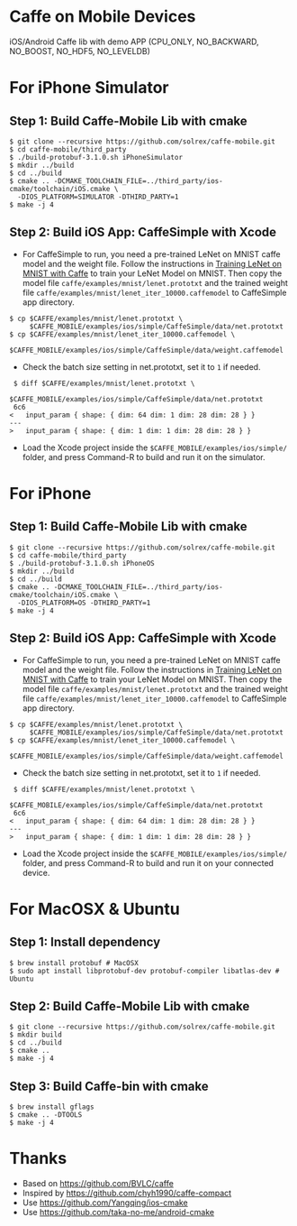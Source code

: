 Caffe on Mobile Devices
==================

iOS/Android Caffe lib with demo APP (CPU_ONLY, NO_BACKWARD, NO_BOOST, NO_HDF5, NO_LEVELDB)

# For iPhone Simulator

## Step 1: Build Caffe-Mobile Lib with cmake

```
$ git clone --recursive https://github.com/solrex/caffe-mobile.git
$ cd caffe-mobile/third_party
$ ./build-protobuf-3.1.0.sh iPhoneSimulator
$ mkdir ../build
$ cd ../build
$ cmake .. -DCMAKE_TOOLCHAIN_FILE=../third_party/ios-cmake/toolchain/iOS.cmake \
  -DIOS_PLATFORM=SIMULATOR -DTHIRD_PARTY=1
$ make -j 4
```

## Step 2: Build iOS App: CaffeSimple with Xcode

 - For CaffeSimple to run, you need a pre-trained LeNet on MNIST caffe model and the weight file.
Follow the instructions in [Training LeNet on MNIST with Caffe](http://caffe.berkeleyvision.org/gathered/examples/mnist.html) to train your LeNet Model on MNIST. Then copy the model file `caffe/examples/mnist/lenet.prototxt` and the trained weight file `caffe/examples/mnist/lenet_iter_10000.caffemodel` to CaffeSimple app directory.

```
$ cp $CAFFE/examples/mnist/lenet.prototxt \
     $CAFFE_MOBILE/examples/ios/simple/CaffeSimple/data/net.prototxt
$ cp $CAFFE/examples/mnist/lenet_iter_10000.caffemodel \
     $CAFFE_MOBILE/examples/ios/simple/CaffeSimple/data/weight.caffemodel
```

 - Check the batch size setting in net.prototxt, set it to `1` if needed.
 
```
 $ diff $CAFFE/examples/mnist/lenet.prototxt \
        $CAFFE_MOBILE/examples/ios/simple/CaffeSimple/data/net.prototxt
 6c6
<   input_param { shape: { dim: 64 dim: 1 dim: 28 dim: 28 } }
---
>   input_param { shape: { dim: 1 dim: 1 dim: 28 dim: 28 } }
```

 - Load the Xcode project inside the `$CAFFE_MOBILE/examples/ios/simple/` folder, and press Command-R to build and run it on the simulator.

# For iPhone

## Step 1: Build Caffe-Mobile Lib with cmake

```
$ git clone --recursive https://github.com/solrex/caffe-mobile.git
$ cd caffe-mobile/third_party
$ ./build-protobuf-3.1.0.sh iPhoneOS
$ mkdir ../build
$ cd ../build
$ cmake .. -DCMAKE_TOOLCHAIN_FILE=../third_party/ios-cmake/toolchain/iOS.cmake \
  -DIOS_PLATFORM=OS -DTHIRD_PARTY=1
$ make -j 4
```

## Step 2: Build iOS App: CaffeSimple with Xcode

 - For CaffeSimple to run, you need a pre-trained LeNet on MNIST caffe model and the weight file.
Follow the instructions in [Training LeNet on MNIST with Caffe](http://caffe.berkeleyvision.org/gathered/examples/mnist.html) to train your LeNet Model on MNIST. Then copy the model file `caffe/examples/mnist/lenet.prototxt` and the trained weight file `caffe/examples/mnist/lenet_iter_10000.caffemodel` to CaffeSimple app directory.

```
$ cp $CAFFE/examples/mnist/lenet.prototxt \
     $CAFFE_MOBILE/examples/ios/simple/CaffeSimple/data/net.prototxt
$ cp $CAFFE/examples/mnist/lenet_iter_10000.caffemodel \
     $CAFFE_MOBILE/examples/ios/simple/CaffeSimple/data/weight.caffemodel
```

 - Check the batch size setting in net.prototxt, set it to `1` if needed.
 
```
 $ diff $CAFFE/examples/mnist/lenet.prototxt \
        $CAFFE_MOBILE/examples/ios/simple/CaffeSimple/data/net.prototxt
 6c6
<   input_param { shape: { dim: 64 dim: 1 dim: 28 dim: 28 } }
---
>   input_param { shape: { dim: 1 dim: 1 dim: 28 dim: 28 } }
```

 - Load the Xcode project inside the `$CAFFE_MOBILE/examples/ios/simple/` folder, and press Command-R to build and run it on your connected device.

# For MacOSX & Ubuntu

## Step 1: Install dependency

```
$ brew install protobuf # MacOSX
$ sudo apt install libprotobuf-dev protobuf-compiler libatlas-dev # Ubuntu
```

## Step 2: Build Caffe-Mobile Lib with cmake

```
$ git clone --recursive https://github.com/solrex/caffe-mobile.git
$ mkdir build
$ cd ../build
$ cmake ..
$ make -j 4
```

## Step 3: Build Caffe-bin with cmake

```
$ brew install gflags
$ cmake .. -DTOOLS
$ make -j 4
```

# Thanks

 - Based on https://github.com/BVLC/caffe
 - Inspired by https://github.com/chyh1990/caffe-compact
 - Use https://github.com/Yangqing/ios-cmake
 - Use https://github.com/taka-no-me/android-cmake
